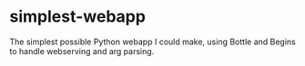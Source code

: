 # simplest-webapp
The simplest possible Python webapp I could make, using Bottle and Begins to handle webserving and arg parsing. 
